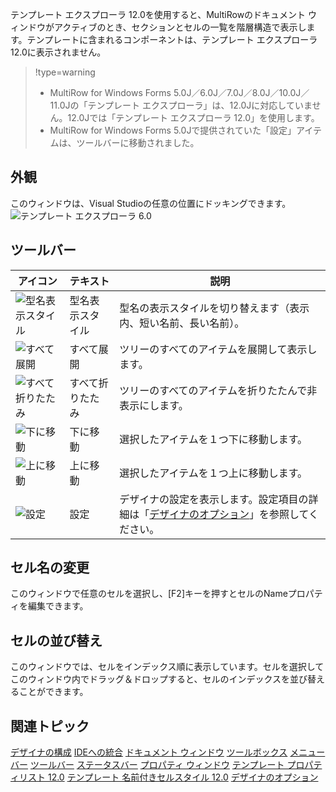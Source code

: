 テンプレート エクスプローラ 12.0を使用すると、MultiRowのドキュメント ウィンドウがアクティブのとき、セクションとセルの一覧を階層構造で表示します。テンプレートに含まれるコンポーネントは、テンプレート エクスプローラ 12.0に表示されません。
> !type=warning
>
> * MultiRow for Windows Forms 5.0J／6.0J／7.0J／8.0J／10.0J／11.0Jの「テンプレート エクスプローラ」は、12.0Jに対応していません。12.0Jでは「テンプレート エクスプローラ 12.0」を使用します。
> * MultiRow for Windows Forms 5.0Jで提供されていた「設定」アイテムは、ツールバーに移動されました。

## 外観

このウィンドウは、Visual Studioの任意の位置にドッキングできます。
![テンプレート エクスプローラ 6.0](/DOCUMENT_SITE_LINK_PREFIX_HERE/document-site-files/images/f148c511-6e98-4b55-9904-150a375d5825/images/userguide/designerwindow_templateexplorer60.png)

## ツールバー

| アイコン | テキスト | 説明 |
| ---- | ---- | --- |
| ![型名表示スタイル](/DOCUMENT_SITE_LINK_PREFIX_HERE/document-site-files/images/f148c511-6e98-4b55-9904-150a375d5825/images/userguide/designerwindow_toolbar_namestyle.png) | 型名表示スタイル | 型名の表示スタイルを切り替えます（表示内、短い名前、長い名前）。 |
| ![すべて展開](/DOCUMENT_SITE_LINK_PREFIX_HERE/document-site-files/images/f148c511-6e98-4b55-9904-150a375d5825/images/userguide/designerwindow_toolbar_expanded.png) | すべて展開 | ツリーのすべてのアイテムを展開して表示します。 |
| ![すべて折りたたみ](/DOCUMENT_SITE_LINK_PREFIX_HERE/document-site-files/images/f148c511-6e98-4b55-9904-150a375d5825/images/userguide/designerwindow_toolbar_collapsed.png) | すべて折りたたみ | ツリーのすべてのアイテムを折りたたんで非表示にします。 |
| ![下に移動](/DOCUMENT_SITE_LINK_PREFIX_HERE/document-site-files/images/f148c511-6e98-4b55-9904-150a375d5825/images/userguide/designerwindow_toolbar_movedown.png) | 下に移動 | 選択したアイテムを１つ下に移動します。 |
| ![上に移動](/DOCUMENT_SITE_LINK_PREFIX_HERE/document-site-files/images/f148c511-6e98-4b55-9904-150a375d5825/images/userguide/designerwindow_toolbar_moveup.png) | 上に移動 | 選択したアイテムを１つ上に移動します。 |
| ![設定](/DOCUMENT_SITE_LINK_PREFIX_HERE/document-site-files/images/f148c511-6e98-4b55-9904-150a375d5825/images/userguide/designerwindow_toolbar_settings.png) | 設定 | デザイナの設定を表示します。設定項目の詳細は「[デザイナのオプション](gcdocsite__documentlink?toc-item-id=2a9146c9-53dd-48ee-b6ef-a3964fe07b78)」を参照してください。 |

## セル名の変更

このウィンドウで任意のセルを選択し、[F2]キーを押すとセルのNameプロパティを編集できます。

## セルの並び替え

このウィンドウでは、セルをインデックス順に表示しています。セルを選択してこのウィンドウ内でドラッグ＆ドロップすると、セルのインデックスを並び替えることができます。

## 関連トピック

[デザイナの構成](gcdocsite__documentlink?toc-item-id=05b97199-83cf-430b-8e01-192832beb998)
[IDEへの統合](gcdocsite__documentlink?toc-item-id=4b5dbff6-61a9-41e0-8d95-f44b61d8125f)
[ドキュメント ウィンドウ](gcdocsite__documentlink?toc-item-id=a50a7056-b7cb-4470-a8b4-968401758377)
[ツールボックス](gcdocsite__documentlink?toc-item-id=d8bffcdf-c91f-4b93-a25a-e563b7dd4e76)
[メニューバー](gcdocsite__documentlink?toc-item-id=8429d9b6-bf1f-4a58-b622-4a4b9448881a)
[ツールバー](gcdocsite__documentlink?toc-item-id=14a24d35-674f-4b1e-bf47-3804df966205)
[ステータスバー](gcdocsite__documentlink?toc-item-id=18b5e2e6-1a18-44e3-affb-0a09b7dae334)
[プロパティ ウィンドウ](gcdocsite__documentlink?toc-item-id=20b4f6f7-2cd2-4a68-a2bf-303d8275bc71)
[テンプレート プロパティリスト 12.0](gcdocsite__documentlink?toc-item-id=30105ebe-62d5-4151-9932-58ee608ba87b)
[テンプレート 名前付きセルスタイル 12.0](gcdocsite__documentlink?toc-item-id=b26512cc-0b28-4c99-b040-437484c9e914)
[デザイナのオプション](gcdocsite__documentlink?toc-item-id=2a9146c9-53dd-48ee-b6ef-a3964fe07b78)